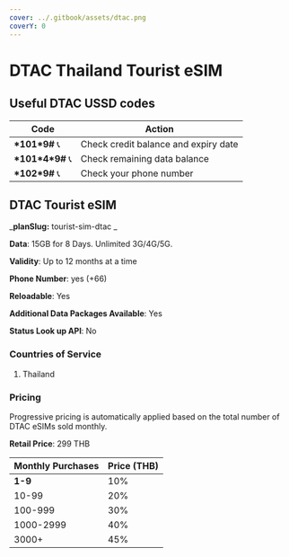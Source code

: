 ```yaml
---
cover: ../.gitbook/assets/dtac.png
coverY: 0
---
```


# DTAC Thailand Tourist eSIM

## Useful DTAC USSD codes

| Code                | Action                               |
| ------------------- | ------------------------------------ |
| **\*101\*9#** 📞    | Check credit balance and expiry date |
| **\*101\*4\*9#** 📞 | Check remaining data balance         |
| **\*102\*9#** 📞    | Check your phone number              |

## **DTAC Tourist eSIM**

\_**planSlug:** tourist-sim-dtac \_

**Data**: 15GB for 8 Days. Unlimited 3G/4G/5G.

**Validity**: Up to 12 months at a time

**Phone Number**: yes (+66)

**Reloadable**: Yes

**Additional Data Packages Available**: Yes

**Status Look up API**: No

### Countries of Service

1. Thailand

### Pricing

Progressive pricing is automatically applied based on the total number of DTAC eSIMs sold monthly.

**Retail Price**: 299 THB

| Monthly Purchases | Price (THB) |
| ----------------- | ----------- |
| **1-9**           | 10%         |
| 10-99             | 20%         |
| 100-999           | 30%         |
| 1000-2999         | 40%         |
| 3000+             | 45%         |
